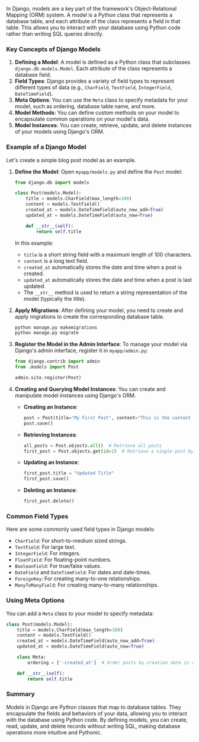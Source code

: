 In Django, models are a key part of the framework's Object-Relational Mapping (ORM) system. A model is a Python class that represents a database table, and each attribute of the class represents a field in that table. This allows you to interact with your database using Python code rather than writing SQL queries directly.

### Key Concepts of Django Models

1. **Defining a Model**: A model is defined as a Python class that subclasses `django.db.models.Model`. Each attribute of the class represents a database field.
2. **Field Types**: Django provides a variety of field types to represent different types of data (e.g., `CharField`, `TextField`, `IntegerField`, `DateTimeField`).
3. **Meta Options**: You can use the `Meta` class to specify metadata for your model, such as ordering, database table name, and more.
4. **Model Methods**: You can define custom methods on your model to encapsulate common operations on your model's data.
5. **Model Instances**: You can create, retrieve, update, and delete instances of your models using Django's ORM.

### Example of a Django Model

Let's create a simple blog post model as an example.

1. **Define the Model**:
   Open `myapp/models.py` and define the `Post` model:
   ```python
   from django.db import models

   class Post(models.Model):
       title = models.CharField(max_length=100)
       content = models.TextField()
       created_at = models.DateTimeField(auto_now_add=True)
       updated_at = models.DateTimeField(auto_now=True)

       def __str__(self):
           return self.title
   ```

   In this example:
   - `title` is a short string field with a maximum length of 100 characters.
   - `content` is a long text field.
   - `created_at` automatically stores the date and time when a post is created.
   - `updated_at` automatically stores the date and time when a post is last updated.
   - The `__str__` method is used to return a string representation of the model (typically the title).

2. **Apply Migrations**:
   After defining your model, you need to create and apply migrations to create the corresponding database table.
   ```bash
   python manage.py makemigrations
   python manage.py migrate
   ```

3. **Register the Model in the Admin Interface**:
   To manage your model via Django's admin interface, register it in `myapp/admin.py`:
   ```python
   from django.contrib import admin
   from .models import Post

   admin.site.register(Post)
   ```

4. **Creating and Querying Model Instances**:
   You can create and manipulate model instances using Django's ORM.

   - **Creating an Instance**:
     ```python
     post = Post(title="My First Post", content="This is the content of my first post.")
     post.save()
     ```

   - **Retrieving Instances**:
     ```python
     all_posts = Post.objects.all()  # Retrieve all posts
     first_post = Post.objects.get(id=1)  # Retrieve a single post by its ID
     ```

   - **Updating an Instance**:
     ```python
     first_post.title = "Updated Title"
     first_post.save()
     ```

   - **Deleting an Instance**:
     ```python
     first_post.delete()
     ```

### Common Field Types

Here are some commonly used field types in Django models:

- `CharField`: For short-to-medium sized strings.
- `TextField`: For large text.
- `IntegerField`: For integers.
- `FloatField`: For floating-point numbers.
- `BooleanField`: For true/false values.
- `DateField` and `DateTimeField`: For dates and date-times.
- `ForeignKey`: For creating many-to-one relationships.
- `ManyToManyField`: For creating many-to-many relationships.

### Using Meta Options

You can add a `Meta` class to your model to specify metadata:

```python
class Post(models.Model):
    title = models.CharField(max_length=100)
    content = models.TextField()
    created_at = models.DateTimeField(auto_now_add=True)
    updated_at = models.DateTimeField(auto_now=True)

    class Meta:
        ordering = ['-created_at']  # Order posts by creation date in descending order

    def __str__(self):
        return self.title
```

### Summary
Models in Django are Python classes that map to database tables. They encapsulate the fields and behaviors of your data, allowing you to interact with the database using Python code. By defining models, you can create, read, update, and delete records without writing SQL, making database operations more intuitive and Pythonic.
